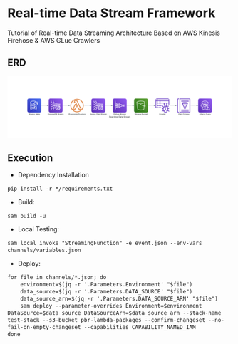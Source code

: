 # Real-time Data Stream Framework
Tutorial of Real-time Data Streaming Architecture Based on AWS Kinesis Firehose & AWS GLue Crawlers

## ERD
![](./real-time_data_stream.png)

## Execution

- Dependency Installation
```
pip install -r */requirements.txt
```
- Build:
```
sam build -u
```
- Local Testing:
```
sam local invoke "StreamingFunction" -e event.json --env-vars channels/variables.json
```
- Deploy:
```
for file in channels/*.json; do
    environment=$(jq -r '.Parameters.Environment' "$file")
    data_source=$(jq -r '.Parameters.DATA_SOURCE' "$file")
    data_source_arn=$(jq -r '.Parameters.DATA_SOURCE_ARN' "$file")
    sam deploy --parameter-overrides Environment=$environment DataSource=$data_source DataSourceArn=$data_source_arn --stack-name test-stack --s3-bucket pbr-lambda-packages --confirm-changeset --no-fail-on-empty-changeset --capabilities CAPABILITY_NAMED_IAM
done
```